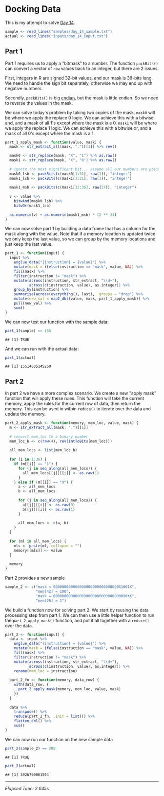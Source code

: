 # Docking Data



This is my attempt to solve [Day 14](https://adventofcode.com/2020/day/14).


```r
sample <- read_lines("samples/day_14_sample.txt")
actual <- read_lines("inputs/day_14_input.txt")
```

## Part 1

Part 1 requires us to apply a "bitmask" to a number. The function `packBits()` can convert a vector of `raw` values
back to an integer, but there are 2 issues.

First, integers in R are signed 32-bit values, and our mask is 36-bits long. We need to handle the sign bit separately,
otherwise we may end up with negative numbers.

Secondly, `packBits()` is big [endian](https://en.wikipedia.org/wiki/Endianness), but the mask is little endian. So we
need to reverse the values in the mask.

We can solve today's problem by taking two copies of the mask. `mask0` will be where we apply the replace 0 logic. We
can achieve this with a bitwise and, and a mask of all 1's except where the mask is a 0. `mask1` will be where we apply
the replace 1 logic. We can achieve this with a bitwise or, and a mask of all 0's except where the mask is a 1.


```r
part_1_apply_mask <- function(value, mask) {
  mask <- str_extract_all(mask, ".")[[1]] %>% rev()

  mask0 <- str_replace(mask, "X", "1") %>% as.raw()
  mask1 <- str_replace(mask, "X", "0") %>% as.raw()
  
  # ignore the most significant bit... assume all our numbers are positive...
  mask0_lsb <- packBits(c(mask0[1:31], raw(1)), "integer")
  mask1_lsb <- packBits(c(mask1[1:31], raw(1)), "integer")
  
  mask1_msb <- packBits(c(mask1[32:36], raw(27)), "integer")
  
  v <- value %>%
    bitwAnd(mask0_lsb) %>%
    bitwOr(mask1_lsb)
  
  as.numeric(v) + as.numeric(mask1_msb) * (2 ** 31)
}
```

We can now solve part 1 by building a data frame that has a column for the mask along with the value. Note that if a
memory location is updated twice we only keep the last value, so we can group by the memory locations and just keep
the last value.


```r
part_1 <- function(input) {
  input %>%
    unglue_data("{instruction} = {value}") %>%
    mutate(mask = ifelse(instruction == "mask", value, NA)) %>%
    fill(mask) %>%
    filter(instruction != "mask") %>%
    mutate(across(instruction, str_extract, "\\d+"),
           across(c(instruction, value), as.integer)) %>%
    group_by(instruction) %>%
    summarise(across(everything(), last), .groups = "drop") %>%
    mutate(new_val = map2_dbl(value, mask, part_1_apply_mask)) %>%
    pull(new_val) %>%
    sum()
}
```

We can now test our function with the sample data:


```r
part_1(sample) == 165
```

```
## [1] TRUE
```

And we can run with the actual data:


```r
part_1(actual)
```

```
## [1] 15514035145260
```

## Part 2

In part 2 we have a more complex scenario. We create a new "apply mask" function that will apply these rules. This
function will take the current memory, apply the rules for the current row of data, then return the memory. This can be
used in within `reduce()` to iterate over the data and update the memory.


```r
part_2_apply_mask <- function(memory, mem_loc, value, mask) {
  m <- str_extract_all(mask, ".")[[1]]
  
  # convert mem_loc to a binary number
  mem_loc_b <- c(raw(4), rev(intToBits(mem_loc)))
  
  all_mem_locs <- list(mem_loc_b)
  
  for (i in 1:36) {
    if (m[[i]] == "1") {
      for (j in seq_along(all_mem_locs)) {
        all_mem_locs[[j]][[i]] <- as.raw(1)
      }
    } else if (m[[i]] == "X") {
      a <- all_mem_locs
      b <- all_mem_locs
      
      for (j in seq_along(all_mem_locs)) {
        a[[j]][[i]] <- as.raw(0)
        b[[j]][[i]] <- as.raw(1)
      }
      
      all_mem_locs <- c(a, b)
    }
  }
  
  for (ml in all_mem_locs) {
    mls <- paste(ml, collapse = "")
    memory[[mls]] <- value
  }
  
  memory
}
```

Part 2 provides a new sample


```r
sample_2 <- c("mask = 000000000000000000000000000000X1001X",
              "mem[42] = 100",
              "mask = 00000000000000000000000000000000X0XX",
              "mem[26] = 1")
```

We build a function now for solving part 2. We start by reusing the data processing step from part 1. We can then use
a little helper function to run the `part_2_apply_mask()` function, and put it all together with a `reduce()` over the
data.


```r
part_2 <- function(input) {
  data <- input %>%
    unglue_data("{instruction} = {value}") %>%
    mutate(mask = ifelse(instruction == "mask", value, NA)) %>%
    fill(mask) %>%
    filter(instruction != "mask") %>%
    mutate(across(instruction, str_extract, "\\d+"),
           across(c(instruction, value), as.integer)) %>%
    rename(mem_loc = instruction)
  
  part_2_fn <- function(memory, data_row) {
    with(data_row, {
      part_2_apply_mask(memory, mem_loc, value, mask)
    })
  }
  
  data %>%
    transpose() %>%
    reduce(part_2_fn, .init = list()) %>%
    flatten_dbl() %>%
    sum()
}
```

We can now run our function on the new sample data


```r
part_2(sample_2) == 208
```

```
## [1] TRUE
```


```r
part_2(actual)
```

```
## [1] 3926790061594
```

---

*Elapsed Time: 2.045s*
